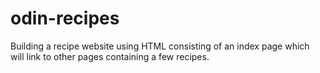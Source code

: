 # odin-recipes
Building a recipe website using HTML consisting of an 
index page which will link to other pages containing a few recipes.